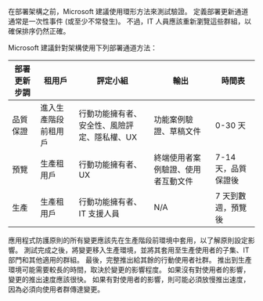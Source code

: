 <!-- This include file is for both the Android Enterprise framework and the APP data protection framework. Therefore, do not edit this file to be specific to either.-->

在部署架構之前，Microsoft 建議使用環形方法來測試驗證。 定義部署更新通道通常是一次性事件 (或至少不常發生)。 不過，IT 人員應該重新瀏覽這些群組，以確保排序仍然正確。

Microsoft 建議針對架構使用下列部署通道方法：

| 部署更新步調  | 租用戶  | 評定小組  | 輸出  | 時間表  |
|--------------------|------------------------|-------------------------------------------------------------------|----------------------------------------------------------|----------------------------------------|
| 品質保證  | 進入生產階段前租用戶  | 行動功能擁有者、安全性、風險評定、隱私權、UX  | 功能案例驗證、草稿文件  | 0-30 天  |
| 預覽  | 生產租用戶  | 行動功能擁有者、UX  | 終端使用者案例驗證、使用者互動文件  | 7-14 天，品質保證後  |
| 生產  | 生產租用戶  | 行動功能擁有者、IT 支援人員  | N/A  | 7 天到數週，預覽後  |

應用程式防護原則的所有變更應該先在生產階段前環境中套用，以了解原則設定影響。 測試完成之後，將變更移入生產環境，並將其套用至生產使用者的子集、IT 部門和其他適用的群組。 最後，完整推出給其餘的行動使用者社群。 推出到生產環境可能需要較長的時間，取決於變更的影響程度。 如果沒有對使用者的影響，變更的推出速度應該很快。 如果有對使用者的影響，則可能必須放慢推出速度，因為必須向使用者群傳達變更。